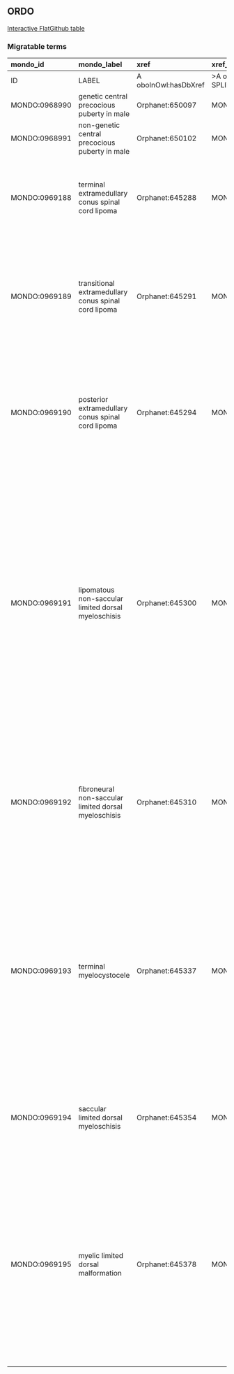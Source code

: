 ## ORDO
[Interactive FlatGithub table](https://flatgithub.com/monarch-initiative/mondo-ingest?filename=src/ontology/slurp/ordo.tsv)

### Migratable terms
| mondo_id      | mondo_label                                          | xref                 | xref_source                | original_label                                       | definition                                                                                                                                                                                                                                                                                                                                                                                                                                                                             | parents                                                 |
|:--------------|:-----------------------------------------------------|:---------------------|:---------------------------|:-----------------------------------------------------|:---------------------------------------------------------------------------------------------------------------------------------------------------------------------------------------------------------------------------------------------------------------------------------------------------------------------------------------------------------------------------------------------------------------------------------------------------------------------------------------|:--------------------------------------------------------|
| ID            | LABEL                                                | A oboInOwl:hasDbXref | >A oboInOwl:source SPLIT=| |                                                      | A IAO:0000115                                                                                                                                                                                                                                                                                                                                                                                                                                                                          | SC %                                                    |
| MONDO:0968990 | genetic central precocious puberty in male           | Orphanet:650097      | MONDO:equivalentTo         | Genetic central precocious puberty in male           |                                                                                                                                                                                                                                                                                                                                                                                                                                                                                        | MONDO:8000031|MONDO:0958356                             |
| MONDO:0968991 | non-genetic central precocious puberty in male       | Orphanet:650102      | MONDO:equivalentTo         | Non-genetic central precocious puberty in male       |                                                                                                                                                                                                                                                                                                                                                                                                                                                                                        | MONDO:0958356|MONDO:8000031                             |
| MONDO:0969188 | terminal extramedullary conus spinal cord lipoma     | Orphanet:645288      | MONDO:equivalentTo         | Terminal extramedullary conus spinal cord lipoma     | A rare form of extramedullary conus region spinal cord lipoma characterized by its location, extending from the poorly delineated tip of the conus.                                                                                                                                                                                                                                                                                                                                    | MONDO:0968987|MONDO:8000031                             |
| MONDO:0969189 | transitional extramedullary conus spinal cord lipoma | Orphanet:645291      | MONDO:equivalentTo         | Transitional extramedullary conus spinal cord lipoma | A rare form of extramedullary conus region spinal cord lipoma characterized by a location at the posterior surface of the conus and its tip. i.e-"transitional" between posterior and terminal conus region spinal cord lipoma.                                                                                                                                                                                                                                                        | MONDO:0968987|MONDO:8000031                             |
| MONDO:0969190 | posterior extramedullary conus spinal cord lipoma    | Orphanet:645294      | MONDO:equivalentTo         | Posterior extramedullary conus spinal cord lipoma    | A rare form of conus region spinal cord lipoma characterized by its location where the interface between the lipoma and the spinal cord is strictcly above the level of the tip of the conus. The tip of the conus is readily delineated.                                                                                                                                                                                                                                              | MONDO:0968987|MONDO:8000031                             |
| MONDO:0969191 | lipomatous non-saccular limited dorsal myeloschisis  | Orphanet:645300      | MONDO:equivalentTo         | Lipomatous non-saccular limited dorsal myeloschisis  | A rare non-saccular limited dorsal myeloschisis histologically characterized by skin tissue with a jagged depression of squamous epithelium continued to subcutaneous mature adipose tissue with loose connective tissue. GFAP-immunopositive glial cells are embedded in the subcutaneous lipoma. The extradural and intradural stalk have cord-like fibrocollagenous tissue containing adipose tissue, peripheral nerve fibers, clusters of melanocytes, and skeletal muscle fibers. | MONDO:0968989|MONDO:8000031                             |
| MONDO:0969192 | fibroneural non-saccular limited dorsal myeloschisis | Orphanet:645310      | MONDO:equivalentTo         | Fibroneural non-saccular limited dorsal myeloschisis | A rare non-saccular limited dorsal myeloschisis, in which the stalk histology is characterized by skin tissue with dermo-epidermal epithelium in continuity with a subcutaneous fibrocollagenous tract containing various ectopic tissues.                                                                                                                                                                                                                                             | MONDO:8000031|MONDO:0968989                             |
| MONDO:0969193 | terminal myelocystocele                              | Orphanet:645337      | MONDO:equivalentTo         | Terminal myelocystocele                              | A rare closed spinal dysraphism characterized by a myelocystocele at the termination of the spinal cord. It may be an isolated anomaly or be associated with other defects, including sacral agenesis, anorectal and genitourinary anomalies. The conus is not identifiable. The myelocystocele sac may have a significant lipomatous component (terminal lipomyelocystocele).                                                                                                         | MONDO:0968988|MONDO:8000034|MONDO:8000030|MONDO:0017077 |
| MONDO:0969194 | saccular limited dorsal myeloschisis                 | Orphanet:645354      | MONDO:equivalentTo         | Saccular limited dorsal myeloschisis                 | A rare form of limited dorsal myeloschisis (LDM), characterized by the stalk attached to the apex of a fully epithelialized meningocele. Chiari II malformation is not present.                                                                                                                                                                                                                                                                                                        | MONDO:0968988|MONDO:8000034|MONDO:8000030               |
| MONDO:0969195 | myelic limited dorsal malformation                   | Orphanet:645378      | MONDO:equivalentTo         | Myelic limited dorsal malformation                   | A rare intermediate form of open dysraphism between myelomeningocele and saccular limited dorsal myeloschisis without fulfilling the characteristics of one of these two diagnosis, characterized by stretched neurulated spinal cord attached at the dome of a sac. Partial cerebral signs of open dysraphism can be observed and the meningocele is usually poorly epithelialized.                                                                                                   | MONDO:0968988|MONDO:8000034|MONDO:8000030               |